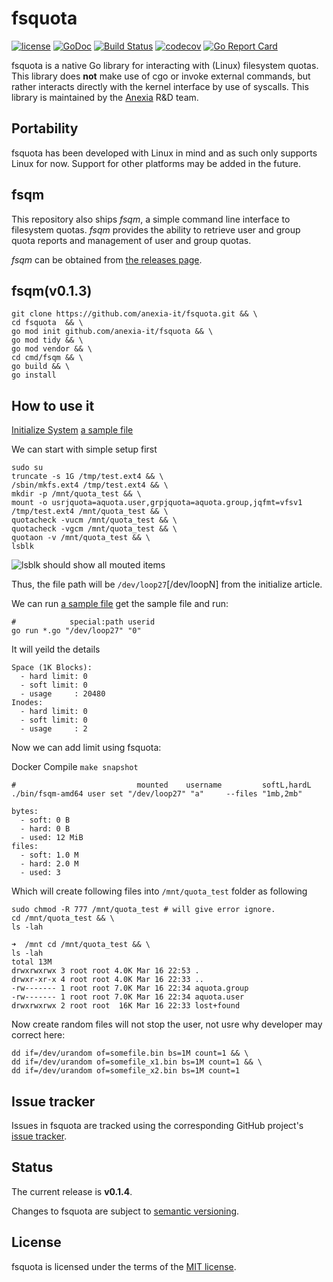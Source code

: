 # fsquota

[![license](https://img.shields.io/github/license/mashape/apistatus.svg?maxAge=2592000)](https://github.com/anexia-it/fsquota/blob/master/LICENSE)
[![GoDoc](https://godoc.org/github.com/anexia-it/fsquota?status.svg)](https://godoc.org/github.com/anexia-it/fsquota)
[![Build Status](https://travis-ci.org/anexia-it/fsquota.svg?branch=master)](https://travis-ci.org/anexia-it/fsquota)
[![codecov](https://codecov.io/gh/anexia-it/fsquota/branch/master/graph/badge.svg)](https://codecov.io/gh/anexia-it/fsquota)
[![Go Report Card](https://goreportcard.com/badge/github.com/anexia-it/fsquota)](https://goreportcard.com/report/github.com/anexia-it/fsquota)

fsquota is a native Go library for interacting with (Linux) filesystem quotas. This library does **not** make use of cgo
or invoke external commands, but rather interacts directly with the kernel interface by use of syscalls. This library is
maintained by the [Anexia](https://www.anexia-it.com/) R&D team.

## Portability

fsquota has been developed with Linux in mind and as such only supports Linux for now. Support for other platforms may
be added in the future.

## fsqm

This repository also ships *fsqm*, a simple command line interface to filesystem quotas. *fsqm* provides the ability to
retrieve user and group quota reports and management of user and group quotas.

*fsqm* can be obtained from [the releases page](https://github.com/anexia-it/fsquota/releases).

## fsqm(v0.1.3)

```shell
git clone https://github.com/anexia-it/fsquota.git && \
cd fsquota  && \
go mod init github.com/anexia-it/fsquota && \
go mod tidy && \
go mod vendor && \
cd cmd/fsqm && \
go build && \
go install
```

## How to use it

[Initialize System](https://anexia.com/blog/en/filesystem-quota-management-in-go/) [a sample file](https://github.com/anexia-it/wad2018-quotactl/blob/master/quotactl.go)

We can start with simple setup first

```shell
sudo su
truncate -s 1G /tmp/test.ext4 && \
/sbin/mkfs.ext4 /tmp/test.ext4 && \
mkdir -p /mnt/quota_test && \
mount -o usrjquota=aquota.user,grpjquota=aquota.group,jqfmt=vfsv1 /tmp/test.ext4 /mnt/quota_test && \
quotacheck -vucm /mnt/quota_test && \
quotacheck -vgcm /mnt/quota_test && \
quotaon -v /mnt/quota_test && \
lsblk
```

![lsblk should show all mouted items](https://i.imgur.com/aCQjKwM.png)

Thus, the file path will be `/dev/loop27`[/dev/loopN] from the initialize article.

We can run [a sample file](https://github.com/anexia-it/wad2018-quotactl/blob/master/quotactl.go)
get the sample file and run:

```shell
#            special:path userid
go run *.go "/dev/loop27" "0"
```

It will yeild the details

```notes
Space (1K Blocks):
  - hard limit: 0
  - soft limit: 0
  - usage     : 20480
Inodes:
  - hard limit: 0
  - soft limit: 0
  - usage     : 2
```

Now we can add limit using fsquota:

Docker Compile `make snapshot`

```shell
#                           mounted    username         softL,hardL
./bin/fsqm-amd64 user set "/dev/loop27" "a"     --files "1mb,2mb"
```

```notes
bytes:
  - soft: 0 B
  - hard: 0 B
  - used: 12 MiB
files:
  - soft: 1.0 M
  - hard: 2.0 M
  - used: 3
```

Which will create following files into `/mnt/quota_test` folder as following

```shell
sudo chmod -R 777 /mnt/quota_test # will give error ignore.
cd /mnt/quota_test && \
ls -lah
```

```shell
➜  /mnt cd /mnt/quota_test && \
ls -lah
total 13M
drwxrwxrwx 3 root root 4.0K Mar 16 22:53 .
drwxr-xr-x 4 root root 4.0K Mar 16 22:33 ..
-rw------- 1 root root 7.0K Mar 16 22:34 aquota.group
-rw------- 1 root root 7.0K Mar 16 22:34 aquota.user
drwxrwxrwx 2 root root  16K Mar 16 22:33 lost+found
```

Now create random files will not stop the user, not usre why developer may correct here:

```
dd if=/dev/urandom of=somefile.bin bs=1M count=1 && \
dd if=/dev/urandom of=somefile_x1.bin bs=1M count=1 && \
dd if=/dev/urandom of=somefile_x2.bin bs=1M count=1
```

## Issue tracker

Issues in fsquota are tracked using the corresponding GitHub
project's [issue tracker](https://github.com/anexia-it/fsquota/issues).

## Status

The current release is **v0.1.4**.

Changes to fsquota are subject to [semantic versioning](http://semver.org/).

## License

fsquota is licensed under the terms of the [MIT license](https://github.com/anexia-it/fsquota/blob/master/LICENSE).
